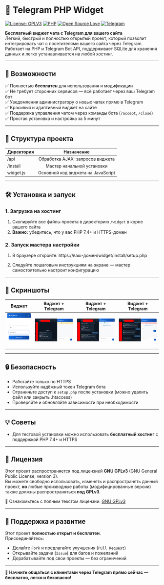 # 💬 Telegram PHP Widget  

[![License: GPLV3](https://img.shields.io/badge/License-GPLV3-green.svg)](#) [![PHP](https://img.shields.io/badge/PHP-7.4%2B-blue)](#) [![Open Source Love](https://img.shields.io/badge/Open%20Source-%E2%9D%A4-red.svg)](#) [![Telegram](https://img.shields.io/badge/Telegram-Bot-blue?logo=telegram)](#)

**Бесплатный виджет чата с Telegram для вашего сайта**  
Лёгкий, быстрый и полностью открытый проект, который позволит интегрировать чат с посетителями вашего сайта через Telegram. Работает на PHP и Telegram Bot API, поддерживает SQLite для хранения данных и легко устанавливается на любой хостинг.

---

## 🚀 Возможности

✅ Полностью **бесплатен** для использования и модификации  
✅ Не требует сторонних сервисов — всё работает через ваш Telegram бот  
✅ Уведомления администратору о новых чатах прямо в Telegram  
✅ Красивый и адаптивный виджет на сайте  
✅ Поддержка управления чатом через команды бота (`/accept`, `/close`)  
✅ Простая установка и настройка за 5 минут  

---

## 📂 Структура проекта

| Директория | Назначение                          |
| ---------- |:-----------------------------------:|
| /api       | Обработка AJAX-запросов виджета     |
| /install   | Мастер начальной установки          |
| widget.js  | Основной код виджета на JavaScript  |

---

## 🛠 Установка и запуск

### 1. Загрузка на хостинг
1. Скопируйте все файлы проекта в директорию `/widget` в корне вашего сайта
2. **Важно:** убедитесь, что у вас PHP 7.4+ и HTTPS-домен

### 2. Запуск мастера настройки
1. В браузере откройте:
https://ваш-домен/widget/install/setup.php

2. Следуйте пошаговым инструкциям на экране — мастер самостоятельно настроит конфигурацию

---

## 📸 Скриншоты

| Виджет |  Виджет + Telegram | Виджет + Telegram | Виджет + Telegram |
|-----------------|------------------------|-------------------|-----------------|
| ![Widget](https://github.com/JB-SelfCompany/telegram-php-widget/blob/main/raw/1.png?text=Widget) | ![Widget+Telegram](https://github.com/JB-SelfCompany/telegram-php-widget/blob/main/raw/2.png?text=Telegram+Notify) | ![Widget+Telegram](https://github.com/JB-SelfCompany/telegram-php-widget/blob/main/raw/3.png?text=Telegram+Notify) | ![Widget+Telegram](https://github.com/JB-SelfCompany/telegram-php-widget/blob/main/raw/4.png?text=Telegram+Notify) |

---

## 🔒 Безопасность
- Работайте только по HTTPS
- Используйте надёжный токен Telegram бота
- Ограничьте доступ к `setup.php` после установки (можно удалить файл или закрыть .htaccess)
- Проверяйте и обновляйте зависимости при необходимости

---

## 💡 Советы
- Для тестовой установки можно использовать **бесплатный хостинг** с поддержкой PHP 7.4+ и HTTPS

---

## 📜 Лицензия

Этот проект распространяется под лицензией **GNU GPLv3** (GNU General Public License, version 3).  
Вы можете свободно использовать, изменять и распространять данный проект, **но** любые производные работы (модифицированные версии) также должны распространяться **под GPLv3**.  

📖 Ознакомьтесь с полным текстом лицензии: [GNU GPLv3](https://www.gnu.org/licenses/gpl-3.0.html)

---

## 🤝 Поддержка и развитие
Этот проект **полностью открыт и бесплатен**.  
Присоединяйтесь:
- Делайте `Fork` и предлагайте улучшения (`Pull Request`)
- Открывайте задачи (`Issue`) для багов и пожеланий
- Дорабатывайте под свои проекты — без ограничений

---

💬 **Начните общаться с клиентами через Telegram прямо сейчас — бесплатно, легко и безопасно!**
